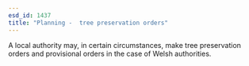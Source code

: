 ```yaml
---
esd_id: 1437
title: "Planning -  tree preservation orders"
---
```


A local authority may, in certain circumstances, make tree preservation orders and provisional orders in the case of Welsh authorities.

